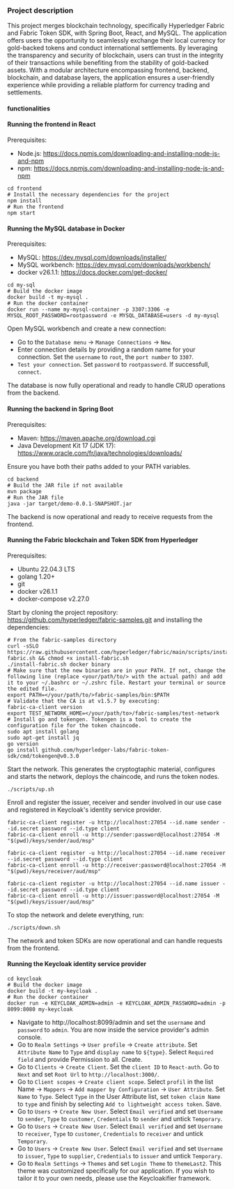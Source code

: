 ### Project description

This project merges blockchain technology, specifically Hyperledger Fabric and Fabric Token SDK, with Spring Boot, React, and MySQL. The application offers users the opportunity to seamlessly exchange their local currency for gold-backed tokens and conduct international settlements. By leveraging the transparency and security of blockchain, users can trust in the integrity of their transactions while benefiting from the stability of gold-backed assets. With a modular architecture encompassing frontend, backend, blockchain, and database layers, the application ensures a user-friendly experience while providing a reliable platform for currency trading and settlements.

#### functionalities 


#### Running the frontend in React
Prerequisites:
- Node.js: https://docs.npmjs.com/downloading-and-installing-node-js-and-npm
- npm: https://docs.npmjs.com/downloading-and-installing-node-js-and-npm
```
cd frontend
# Install the necessary dependencies for the project 
npm install
# Run the frontend
npm start   
```
#### Running the MySQL database in Docker
Prerequisites:
- MySQL: https://dev.mysql.com/downloads/installer/
- MySQL workbench: https://dev.mysql.com/downloads/workbench/
- docker v26.1.1: https://docs.docker.com/get-docker/
```
cd my-sql
# Build the docker image
docker build -t my-mysql .
# Run the docker container
docker run --name my-mysql-container -p 3307:3306 -e MYSQL_ROOT_PASSWORD=rootpassword -e MYSQL_DATABASE=users -d my-mysql
```

Open MySQL workbench and create a new connection:
- Go to the `Database menu` -> `Manage Connections` -> `New`.
- Enter connection details by providing a random name for your connection. Set the `username` to `root`, the `port number` to `3307`. 
- `Test your connection`. Set `password` to `rootpassword`. If successfull, `connect`.     

The database is now fully operational and ready to handle CRUD operations from the backend.

#### Running the backend in Spring Boot
Prerequisites:
- Maven: https://maven.apache.org/download.cgi
- Java Development Kit 17 (JDK 17): https://www.oracle.com/fr/java/technologies/downloads/    

Ensure you have both their paths added to your PATH variables.
```
cd backend
# Build the JAR file if not available
mvn package 
# Run the JAR file
java -jar target/demo-0.0.1-SNAPSHOT.jar
```
The backend is now operational and ready to receive requests from the frontend.

#### Running the Fabric blockchain and Token SDK from Hyperledger
Prerequisites:
- Ubuntu 22.04.3 LTS
- golang 1.20+
- git
- docker v26.1.1
- docker-compose v2.27.0    

Start by cloning the project repository: https://github.com/hyperledger/fabric-samples.git and installing the dependencies: 
```
# From the fabric-samples directory
curl -sSLO https://raw.githubusercontent.com/hyperledger/fabric/main/scripts/install-fabric.sh && chmod +x install-fabric.sh
./install-fabric.sh docker binary
# Make sure that the new binaries are in your PATH. If not, change the following line (replace <your/path/to/> with the actual path) and add it to your ~/.bashrc or ~/.zshrc file. Restart your terminal or source the edited file.
export PATH=</your/path/to/>fabric-samples/bin:$PATH
# Validate that the CA is at v1.5.7 by executing:
fabric-ca-client version
export TEST_NETWORK_HOME=</your/path/to>/fabric-samples/test-network
# Install go and tokengen. Tokengen is a tool to create the configuration file for the token chaincode.
sudo apt install golang
sudo apt-get install jq
go version
go install github.com/hyperledger-labs/fabric-token-sdk/cmd/tokengen@v0.3.0
```
Start the network. This generates the cryptogtaphic material, configures and starts the network, deploys the chaincode, and runs the token nodes.
```
./scripts/up.sh
```
Enroll and register the issuer, receiver and sender involved in our use case and registered in Keycloak's identity service provider.
```
fabric-ca-client register -u http://localhost:27054 --id.name sender --id.secret password --id.type client
fabric-ca-client enroll -u http://sender:password@localhost:27054 -M "$(pwd)/keys/sender/aud/msp"

fabric-ca-client register -u http://localhost:27054 --id.name receiver --id.secret password --id.type client
fabric-ca-client enroll -u http://receiver:password@localhost:27054 -M "$(pwd)/keys/receiver/aud/msp"

fabric-ca-client register -u http://localhost:27054 --id.name issuer --id.secret password --id.type client
fabric-ca-client enroll -u http://issuer:password@localhost:27054 -M "$(pwd)/keys/issuer/aud/msp"
```
To stop the network and delete everything, run:
```
./scripts/down.sh
```
The network and token SDKs are now operational and can handle requests from the frontend.

#### Running the Keycloak identity service provider
```
cd keycloak
# Build the docker image
docker build -t my-keycloak .
# Run the docker container
docker run -e KEYCLOAK_ADMIN=admin -e KEYCLOAK_ADMIN_PASSWORD=admin -p 8099:8080 my-keycloak
```
- Navigate to http://localhost:8099/admin and set the `username` and `password` to `admin`. You are now inside the service provider's admin console.
- Go to `Realm Settings` -> `User profile` -> `Create attribute`. Set `Attribute Name` to `Type` and `display name` to `${type}`. Select `Required field` and provide Permission to all. Create.
- Go to `Clients` -> `Create Client`. Set the `client ID` to `React-auth`. Go to `Next` and set `Root Url` to `http://localhost:3000/`.
- Go to `Client scopes` -> `Create client scope`. Select `profil` in the list Name -> `Mappers` -> `Add mapper by Configuration` -> `User Attribute`. Set `Name` to `Type`. Select `Type` in the User Attribute list, set `token claim Name` to `type` and finish by selecting `Add to lightweight access token`. Save.
- Go to `Users` -> `Create New User`. Select `Email verified` and set `Username` to `sender`, `Type` to `customer`, `Credentials` to `sender` and untick `Temporary`.
- Go to `Users` -> `Create New User`. Select `Email verified` and set `Username` to `receiver`, `Type` to `customer`, `Credentials` to `receiver` and untick `Temporary`.
- Go to `Users` -> `Create New User`. Select `Email verified` and set `Username` to `issuer`, `Type` to `supplier`, `Credentials` to `issuer` and untick `Temporary`.
- Go to `Realm Settings` -> `Themes` and set `Login Theme` to `themeLast2`. This theme was customized specifically for our application. If you wish to tailor it to your own needs, please use the Keycloakifier framework.